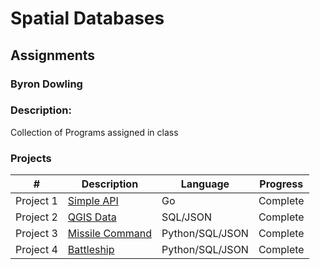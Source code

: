 # Spatial Databases
## Assignments
### Byron Dowling
### Description:
Collection of Programs assigned in class

### Projects

|       #        | Description                | Language | Progress    |
| :------------: | -------------------------- | -------- | ----------- |
| Project 1 | [Simple API](https://github.com/Byron-Dowling/5443-Spatial-DB-Dowling/tree/main/Assignments/Project1)                 |    Go     |  Complete   |
| Project 2 | [QGIS Data](https://github.com/Byron-Dowling/5443-Spatial-DB-Dowling/tree/main/Assignments/Project2)                 |    SQL/JSON     |  Complete   |
| Project 3 | [Missile Command](https://github.com/Byron-Dowling/5443-Spatial-DB-Dowling/tree/main/Assignments/Missile%20Defense)                 |    Python/SQL/JSON     |  Complete   |
| Project 4 | [Battleship](https://github.com/Byron-Dowling/5443-Spatial-DB-Dowling/tree/main/Assignments/Battleship)                 |    Python/SQL/JSON     |  Complete   |

